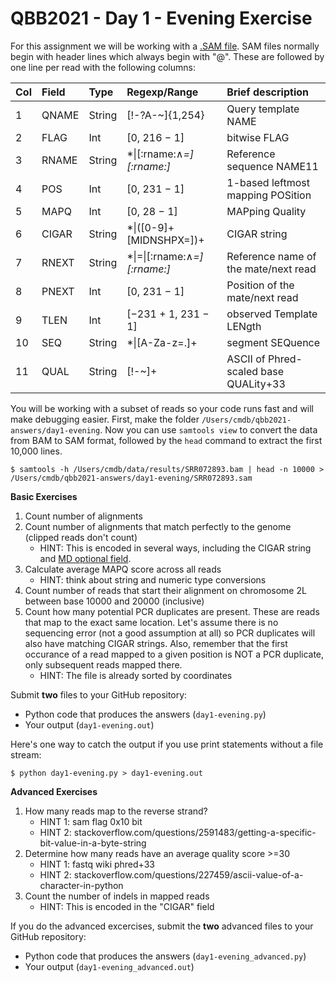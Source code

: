 # QBB2021 - Day 1 - Evening Exercise

For this assignment we will be working with a [.SAM file](https://samtools.github.io/hts-specs/SAMv1.pdf). SAM files normally begin with header lines which always begin with "@". These are followed by one line per read with the following columns:

|Col|Field|Type|Regexp/Range|Brief description|
|:--|:--|:--|:--|:--|
|1|QNAME|String|[!-?A-~]{1,254}|Query template NAME|
|2|FLAG|Int|[0, 216 − 1]|bitwise FLAG|
|3|RNAME|String|\*\|[:rname:∧*=][:rname:]*|Reference sequence NAME11|
|4|POS|Int|[0, 231 − 1]|1-based leftmost mapping POSition|
|5|MAPQ|Int|[0, 28 − 1]|MAPping Quality|
|6|CIGAR|String|\*\|([0-9]+[MIDNSHPX=])+|CIGAR string|
|7|RNEXT|String|\*\|=\|[:rname:∧*=][:rname:]*|Reference name of the mate/next read|
|8|PNEXT|Int|[0, 231 − 1]|Position of the mate/next read|
|9|TLEN|Int|[−231 + 1, 231 − 1]|observed Template LENgth|
|10|SEQ|String|\*\|[A-Za-z=.]+|segment SEQuence|
|11|QUAL|String|[!-~]+|ASCII of Phred-scaled base QUALity+33|

You will be working with a subset of reads so your code runs fast and will make debugging easier. First, make the folder `/Users/cmdb/qbb2021-answers/day1-evening`. Now you can use `samtools view` to convert the data from BAM to SAM format, followed by the `head` command to extract the first 10,000 lines.

```shell
$ samtools -h /Users/cmdb/data/results/SRR072893.bam | head -n 10000 > /Users/cmdb/qbb2021-answers/day1-evening/SRR072893.sam
```

**Basic Exercises**

1. Count number of alignments
2. Count number of alignments that match perfectly to the genome (clipped reads don't count)
    - HINT: This is encoded in several ways, including the CIGAR string and [MD optional field](https://samtools.github.io/hts-specs/SAMtags.pdf).
3. Calculate average MAPQ score across all reads
    - HINT: think about string and numeric type conversions
4. Count number of reads that start their alignment on chromosome 2L between base 10000 and 20000 (inclusive)
5. Count how many potential PCR duplicates are present. These are reads that map to the exact same location. Let's assume there is no sequencing error (not a good assumption at all) so PCR duplicates will also have matching CIGAR strings. Also, remember that the first occurance of a read mapped to a given position is NOT a PCR duplicate, only subsequent reads mapped there.
    - HINT: The file is already sorted by coordinates

Submit **two** files to your GitHub repository:

- Python code that produces the answers (`day1-evening.py`)
- Your output (`day1-evening.out`)

Here's one way to catch the output if you use print statements without a file stream:

```shell
$ python day1-evening.py > day1-evening.out
```

**Advanced Exercises**

1. How many reads map to the reverse strand?
    - HINT 1: sam flag 0x10 bit
    - HINT 2: stackoverflow.com/questions/2591483/getting-a-specific-bit-value-in-a-byte-string
2. Determine how many reads have an average quality score >=30
    - HINT 1: fastq wiki phred+33
    - HINT 2: stackoverflow.com/questions/227459/ascii-value-of-a-character-in-python
3. Count the number of indels in mapped reads
    - HINT: This is encoded in the "CIGAR" field

If you do the advanced excercises, submit the **two** advanced files to your GitHub repository:

- Python code that produces the answers (`day1-evening_advanced.py`)
- Your output (`day1-evening_advanced.out`)
